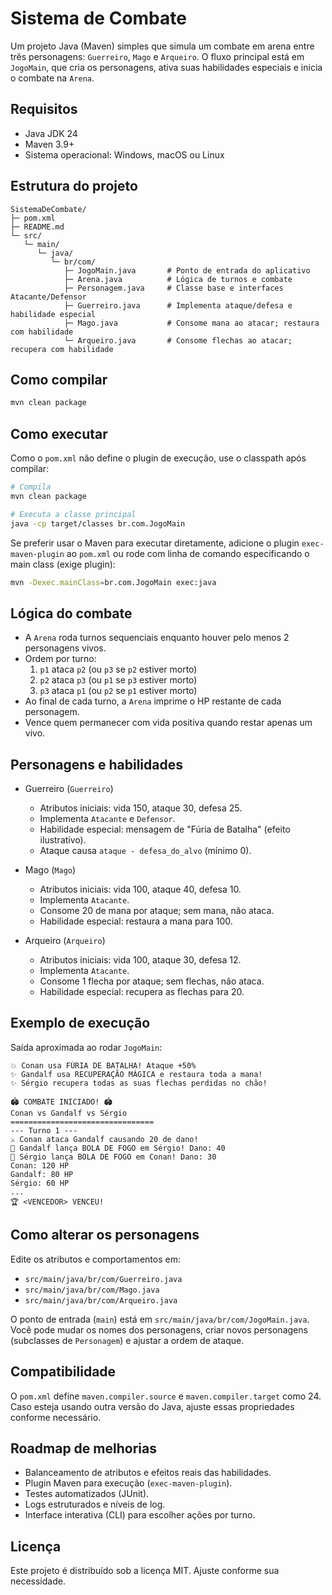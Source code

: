 # Sistema de Combate

Um projeto Java (Maven) simples que simula um combate em arena entre três personagens: `Guerreiro`, `Mago` e `Arqueiro`. O fluxo principal está em `JogoMain`, que cria os personagens, ativa suas habilidades especiais e inicia o combate na `Arena`.

## Requisitos
- Java JDK 24
- Maven 3.9+
- Sistema operacional: Windows, macOS ou Linux

## Estrutura do projeto
```
SistemaDeCombate/
├─ pom.xml
├─ README.md
└─ src/
   └─ main/
      └─ java/
         └─ br/com/
            ├─ JogoMain.java       # Ponto de entrada do aplicativo
            ├─ Arena.java          # Lógica de turnos e combate
            ├─ Personagem.java     # Classe base e interfaces Atacante/Defensor
            ├─ Guerreiro.java      # Implementa ataque/defesa e habilidade especial
            ├─ Mago.java           # Consome mana ao atacar; restaura com habilidade
            └─ Arqueiro.java       # Consome flechas ao atacar; recupera com habilidade
```

## Como compilar
```bash
mvn clean package
```

## Como executar
Como o `pom.xml` não define o plugin de execução, use o classpath após compilar:

```bash
# Compila
mvn clean package

# Executa a classe principal
java -cp target/classes br.com.JogoMain
```

Se preferir usar o Maven para executar diretamente, adicione o plugin `exec-maven-plugin` ao `pom.xml` ou rode com linha de comando especificando o main class (exige plugin):
```bash
mvn -Dexec.mainClass=br.com.JogoMain exec:java
```

## Lógica do combate
- A `Arena` roda turnos sequenciais enquanto houver pelo menos 2 personagens vivos.
- Ordem por turno:
  1. `p1` ataca `p2` (ou `p3` se `p2` estiver morto)
  2. `p2` ataca `p3` (ou `p1` se `p3` estiver morto)
  3. `p3` ataca `p1` (ou `p2` se `p1` estiver morto)
- Ao final de cada turno, a `Arena` imprime o HP restante de cada personagem.
- Vence quem permanecer com vida positiva quando restar apenas um vivo.

## Personagens e habilidades
- Guerreiro (`Guerreiro`)
  - Atributos iniciais: vida 150, ataque 30, defesa 25.
  - Implementa `Atacante` e `Defensor`.
  - Habilidade especial: mensagem de "Fúria de Batalha" (efeito ilustrativo).
  - Ataque causa `ataque - defesa_do_alvo` (mínimo 0).

- Mago (`Mago`)
  - Atributos iniciais: vida 100, ataque 40, defesa 10.
  - Implementa `Atacante`.
  - Consome 20 de mana por ataque; sem mana, não ataca.
  - Habilidade especial: restaura a mana para 100.

- Arqueiro (`Arqueiro`)
  - Atributos iniciais: vida 100, ataque 30, defesa 12.
  - Implementa `Atacante`.
  - Consome 1 flecha por ataque; sem flechas, não ataca.
  - Habilidade especial: recupera as flechas para 20.

## Exemplo de execução
Saída aproximada ao rodar `JogoMain`:
```
💥 Conan usa FÚRIA DE BATALHA! Ataque +50%
✨ Gandalf usa RECUPERAÇÃO MÁGICA e restaura toda a mana!
✨ Sérgio recupera todas as suas flechas perdidas no chão!

🏟 COMBATE INICIADO! 🏟
Conan vs Gandalf vs Sérgio
================================
--- Turno 1 ---
⚔️ Conan ataca Gandalf causando 20 de dano!
🔮 Gandalf lança BOLA DE FOGO em Sérgio! Dano: 40
🔮 Sérgio lança BOLA DE FOGO em Conan! Dano: 30
Conan: 120 HP
Gandalf: 80 HP
Sérgio: 60 HP
...
🏆 <VENCEDOR> VENCEU!
```

## Como alterar os personagens
Edite os atributos e comportamentos em:
- `src/main/java/br/com/Guerreiro.java`
- `src/main/java/br/com/Mago.java`
- `src/main/java/br/com/Arqueiro.java`

O ponto de entrada (`main`) está em `src/main/java/br/com/JogoMain.java`. Você pode mudar os nomes dos personagens, criar novos personagens (subclasses de `Personagem`) e ajustar a ordem de ataque.

## Compatibilidade
O `pom.xml` define `maven.compiler.source` e `maven.compiler.target` como 24. Caso esteja usando outra versão do Java, ajuste essas propriedades conforme necessário.

## Roadmap de melhorias
- Balanceamento de atributos e efeitos reais das habilidades.
- Plugin Maven para execução (`exec-maven-plugin`).
- Testes automatizados (JUnit).
- Logs estruturados e níveis de log.
- Interface interativa (CLI) para escolher ações por turno.

## Licença
Este projeto é distribuído sob a licença MIT. Ajuste conforme sua necessidade.
